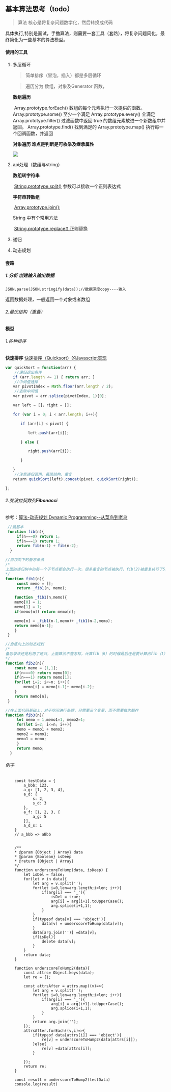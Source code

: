 

## 基本算法思考（todo）

>算法 核心是将复杂问题数学化，然后转换成代码

具体执行,特别是面试，手撸算法，则需要一套工具（套路），将复杂问题简化，最终简化为一些基本的算法模型。

#### 使用的工具

1. 多层循环
    > 简单排序（冒泡，插入）都是多层循环

    > 遍历分为 数组，对象及Generator 函数，

    **数组遍历**

    ​	Array.prototype.forEach()
    		数组的每个元素执行一次提供的函数。
    	Array.prototype.some()
    		至少一个满足
    	Array.prototype.every()
    		全满足
    	Array.prototype.filter()
    		过滤函数中返回 true 的数组元素放进一个新数组中并返回。
    	Array.prototype.find()
    		找到满足的
    	Array.prototype.map()
    		执行每一个回调函数，并返回

    **对象遍历 难点是判断是可枚举及继承属性**

    ![](.\img\分为枚举和继承属性.png)

2. api处理（数组与string）

    **数组转字符串**

    ​	[String.prototype.split()](https://developer.mozilla.org/zh-CN/docs/Web/JavaScript/Reference/Global_Objects/String/split)   参数可以接收一个正则表达式

    **字符串转数组**

    ​	[Array.prototype.join()](https://developer.mozilla.org/zh-CN/docs/Web/JavaScript/Reference/Global_Objects/Array/join);

    String 中有个常用方法

    ​	[String.prototype.replace() ](http://javascript.ruanyifeng.com/stdlib/regexp.html#toc8)  正则替换

    

3. 递归

4. 动态规划

#### 套路

##### 1.分析 创建输入输出数据

```
JSON.parse(JSON.stringify(data));//数据深度copy----输入
```

返回数据处理，一般返回一个对象或者数组



###### 2.最优结构（重叠）





#### 模型

###### 1.各种排序

**快速排序**  [快速排序（Quicksort）的Javascript实现](http://www.ruanyifeng.com/blog/2011/04/quicksort_in_javascript.html)

```JavaScript
var quickSort = function(arr) {
	//递归退出条件
　　if (arr.length <= 1) { return arr; }
    //中间值选择
　　var pivotIndex = Math.floor(arr.length / 2);
    //去除中间值
　　var pivot = arr.splice(pivotIndex, 1)[0];

　　var left = []，right = [];

　　for (var i = 0; i < arr.length; i++){

　　　　if (arr[i] < pivot) {

　　　　　　left.push(arr[i]);

　　　　} else {

　　　　　　right.push(arr[i]);

　　　　}

　　}
	//注意递归调用，最简结构，重复
　　return quickSort(left).concat(pivot, quickSort(right));

};
```



###### 2.斐波拉契数列**Fibonacci**  

参考：[算法-动态规划 Dynamic Programming--从菜鸟到老鸟](https://blog.csdn.net/u013309870/article/details/75193592)

```javascript
 //最基本
 function fib(n){
     if(n===0) return 1;
     if(n===1) return 1;
     return fib(n-1) + fib(n-2);
  }
```

```JavaScript
//自顶向下的备忘录法 
/*
上面的递归树中的每一个子节点都会执行一次，很多重复的节点被执行，fib(2)被重复执行了5次。由于调用每一个函数的时候都要保留上下文，所以空间上开销也不小。这么多的子节点被重复执行，如果在执行的时候把执行过的子节点保存起来，后面要用到的时候直接查表调用的话可以节约大量的时间。下面就看看动态规划的两种方法怎样来解决斐波拉契数列Fibonacci 数列问题。
*/
function fib1(n){
     const memo = [];
     return _fib1(n, memo);

    function _fib1(n,memo){
    memo[0] = 1;
    memo[1] = 1;
    if(memo[n]) return memo[n];

    memo[n] = _fib1(n-1,memo)+ _fib1(n-2,memo);
    return memo[n-1];
    }
 }
```

```JavaScript
//自底向上的动态规划
/*
备忘录法还是利用了递归，上面算法不管怎样，计算fib（6）的时候最后还是要计算出fib（1），fib（2），fib（3）……,那么何不先计算出fib（1），fib（2），fib（3）……,呢？这也就是动态规划的核心，先计算子问题，再由子问题计算父问题。
*/
function fib2(n){
    const memo = [1,1];
    if(n===0) return memo[0];
    if(n===1) return memo[1];
    for(let i=2; i<=n; i++){
        memo[i] = memo[i-1]+ memo[i-2];
    }
    return memo[n];
 }
```

```javascript
//在上面代码基础上，对于空间进行处理，只需要三个变量，而不需要每次都存 
function fib3(n){
     let memo = 1,memo1=1, memo2=1;
     for(let i=2; i<=n; i++){
     memo = memo1 + memo2;
     memo2 = memo1;
     memo1 = memo; 
     }
     return memo;
  }
```



###### 例子
        const testData = {
            a_bbb: 123,
            a_g: [1, 2, 3, 4],
            a_d: {
                s: 2,
                s_d: 3
            },
            a_f: [1, 2, 3, {
                a_g: 5
            }],
            a_d_s: 1
        }
        // a_bbb => aBbb


        /**
        * @param {Object | Array} data
        * @param {Boolean} isDeep
        * @return {Object | Array}
        */
        function underscoreToHump(data, isDeep) {
            let isDel = false;
            for(let v in data){
                let arg = v.split('');
                for(let i=0,len=arg.length;i<len; i++){
                    if(arg[i] === '_'){
                        isDel = true;
                        arg[i] = arg[i+1].toUpperCase();
                        arg.splice(i+1,1); 
                    }
                }
                if(typeof data[v] === 'object'){
                    data[v] = underscoreToHump(data[v]); 
                }
                data[arg.join('')] =data[v];
                if(isDel){
                    delete data[v];
                } 
            }
            return data;
        }
    
        function underscoreToHump2(data){
            const attrs= Object.keys(data);
            let re = {};
    
            const attrsAfter = attrs.map((v)=>{
                let arg = v.split('');
                for(let i=0,len=arg.length;i<len; i++){
                    if(arg[i] === '_'){
                        arg[i] = arg[i+1].toUpperCase();
                        arg.splice(i+1,1); 
                    }
                }
                return arg.join('');
            });
            attrsAfter.forEach((v,i)=>{
                if(typeof data[attrs[i]] === 'object'){
                    re[v] = underscoreToHump2(data[attrs[i]]); 
                }else{
                    re[v] =data[attrs[i]];
                }
            
            });
            return re;
        }
    
        const result = underscoreToHump2(testData)
        console.log(result)